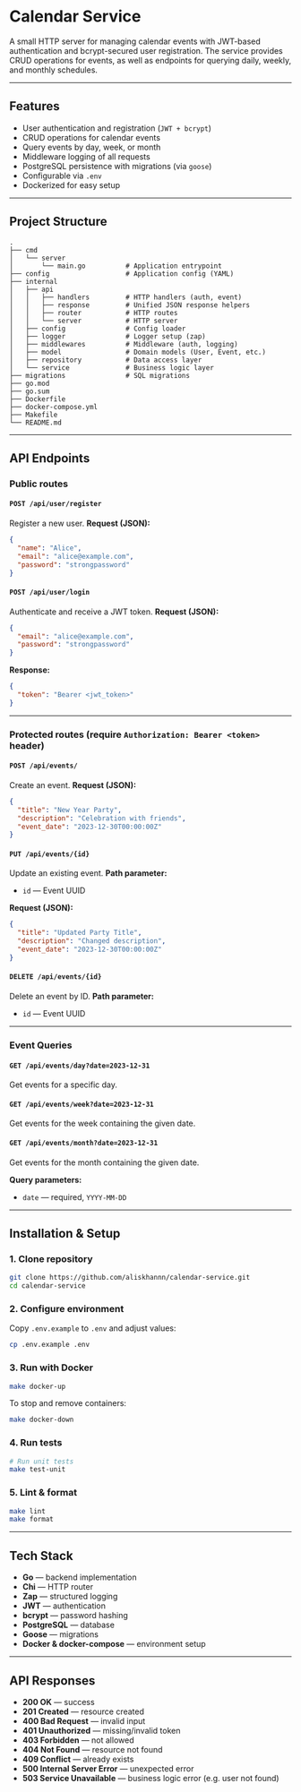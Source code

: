 # Calendar Service

A small HTTP server for managing calendar events with JWT-based authentication and bcrypt-secured user registration.
The service provides CRUD operations for events, as well as endpoints for querying daily, weekly, and monthly schedules.

---

## Features

* User authentication and registration (`JWT + bcrypt`)
* CRUD operations for calendar events
* Query events by day, week, or month
* Middleware logging of all requests
* PostgreSQL persistence with migrations (via `goose`)
* Configurable via `.env`
* Dockerized for easy setup

---

## Project Structure

```
.
├── cmd                     
│   └── server              
│       └── main.go          # Application entrypoint
├── config                   # Application config (YAML)
├── internal                
│   ├── api                 
│   │   ├── handlers         # HTTP handlers (auth, event)
│   │   ├── response         # Unified JSON response helpers
│   │   ├── router           # HTTP routes
│   │   └── server           # HTTP server
│   ├── config               # Config loader
│   ├── logger               # Logger setup (zap)
│   ├── middlewares          # Middleware (auth, logging)
│   ├── model                # Domain models (User, Event, etc.)
│   ├── repository           # Data access layer
│   └── service              # Business logic layer
├── migrations               # SQL migrations
├── go.mod                   
├── go.sum                   
├── Dockerfile               
├── docker-compose.yml       
├── Makefile                 
└── README.md                
```

---

## API Endpoints

### Public routes

#### `POST /api/user/register`

Register a new user.
**Request (JSON):**

```json
{
  "name": "Alice",
  "email": "alice@example.com",
  "password": "strongpassword"
}
```

#### `POST /api/user/login`

Authenticate and receive a JWT token.
**Request (JSON):**

```json
{
  "email": "alice@example.com",
  "password": "strongpassword"
}
```

**Response:**

```json
{
  "token": "Bearer <jwt_token>"
}
```

---

### Protected routes (require `Authorization: Bearer <token>` header)

#### `POST /api/events/`

Create an event.
**Request (JSON):**

```json
{
  "title": "New Year Party",
  "description": "Celebration with friends",
  "event_date": "2023-12-30T00:00:00Z"
}
```

#### `PUT /api/events/{id}`

Update an existing event.
**Path parameter:**

* `id` — Event UUID

**Request (JSON):**

```json
{
  "title": "Updated Party Title",
  "description": "Changed description",
  "event_date": "2023-12-30T00:00:00Z"
}
```

#### `DELETE /api/events/{id}`

Delete an event by ID.
**Path parameter:**

* `id` — Event UUID

---

### Event Queries

#### `GET /api/events/day?date=2023-12-31`

Get events for a specific day.

#### `GET /api/events/week?date=2023-12-31`

Get events for the week containing the given date.

#### `GET /api/events/month?date=2023-12-31`

Get events for the month containing the given date.

**Query parameters:**

* `date` — required, `YYYY-MM-DD`

---

## Installation & Setup

### 1. Clone repository

```bash
git clone https://github.com/aliskhannn/calendar-service.git
cd calendar-service
```

### 2. Configure environment

Copy `.env.example` to `.env` and adjust values:

```bash
cp .env.example .env
```

### 3. Run with Docker

```bash
make docker-up
```

To stop and remove containers:

```bash
make docker-down
```

### 4. Run tests

```bash
# Run unit tests
make test-unit
```

### 5. Lint & format

```bash
make lint
make format
```

---

## Tech Stack

* **Go** — backend implementation
* **Chi** — HTTP router
* **Zap** — structured logging
* **JWT** — authentication
* **bcrypt** — password hashing
* **PostgreSQL** — database
* **Goose** — migrations
* **Docker & docker-compose** — environment setup

---

## API Responses

* **200 OK** — success
* **201 Created** — resource created
* **400 Bad Request** — invalid input
* **401 Unauthorized** — missing/invalid token
* **403 Forbidden** — not allowed
* **404 Not Found** — resource not found
* **409 Conflict** — already exists
* **500 Internal Server Error** — unexpected error
* **503 Service Unavailable** — business logic error (e.g. user not found)